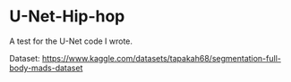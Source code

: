 # U-Net-Hip-hop

A test for the U-Net code I wrote.

Dataset: https://www.kaggle.com/datasets/tapakah68/segmentation-full-body-mads-dataset
